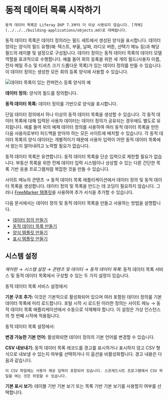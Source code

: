 # 동적 데이터 목록 시작하기

```{important}
동적 데이터 목록은 Liferay DXP 7.3부터 더 이상 사용되지 않습니다. [객체](../../../building-applications/objects.md)로 대체됩니다.
```

동적 데이터 목록은 데이터 정의라는 필드 세트에서 생성된 양식을 표시합니다. 데이터 정의는 양식의 필드 유형(예: 텍스트, 부울, 날짜, 라디오 버튼, 선택기 메뉴 등)과 해당 필드의 레이블 및 설정으로 구성됩니다. 데이터 정의는 동적 데이터 목록의 데이터 모델 역할을 효과적으로 수행합니다. 예를 들어 회의 등록을 위한 세 개의 필드(사용자 이름, 전자 메일 주소 및 티셔츠 크기 드롭다운 목록)가 있는 데이터 정의를 만들 수 있습니다. 이 데이터 정의는 생성한 모든 회의 등록 양식에 사용할 수 있습니다.

![데이터 목록이 있는 컨퍼런스 등록 양식의 예](./getting-started-with-dynamic-data-lists/images/01.png)

**데이터 정의:** 양식의 필드를 정의합니다.

**동적 데이터 목록:** 데이터 정의를 기반으로 양식을 표시합니다.

단일 데이터 정의에서 하나 이상의 동적 데이터 목록을 생성할 수 있습니다. 각 동적 데이터 목록에 대해 입력된 사용자 데이터는 데이터 정의가 공유되는 경우에도 별도로 유지됩니다. 예를 들어 위의 예제 데이터 정의를 사용하여 여러 동적 데이터 목록을 만든 다음 사용자로부터 피드백을 받아야 하는 모든 사이트에 배치할 수 있습니다. 각 동적 데이터 목록의 양식 데이터는 개별적이기 때문에 사용자 입력이 어떤 동적 데이터 목록에서 왔는지 알아내려고 노력할 필요가 없습니다.

동적 데이터 목록은 유연합니다. 동적 데이터 목록을 단순 입력으로 제한할 필요가 없습니다. 부동산 목록을 위한 전체 데이터 입력 시스템이나 상상할 수 있는 다른 간단한 목록 기반 응용 프로그램처럼 복잡한 것을 만들 수 있습니다.

사이트 메뉴의 콘텐츠 &rarr; 동적 데이터 목록 애플리케이션에서 데이터 정의 및 동적 데이터 목록을 생성합니다. 데이터 정의 및 목록을 만드는 데 코딩이 필요하지 않습니다. 그러나 [FreeMarker 템플릿](https://freemarker.apache.org/)을 사용하여 추가 서식을 추가할 수 있습니다.

다음 문서에서는 데이터 정의 및 동적 데이터 목록을 만들고 사용하는 방법을 설명합니다.

* [데이터 정의 만들기](./creating-data-definitions.md)
* [동적 데이터 목록 만들기](./creating-data-lists.md)
* [양식 템플릿 만들기](./creating-form-templates.md)
* [표시 템플릿 만들기](./creating-display-templates.md)

## 시스템 설정

*제어판* &rarr; *시스템 설정* &rarr; *콘텐츠 및 데이터* &rarr; *동적 데이터 목록*: 동적 데이터 목록 서비스 및 동적 데이터 목록에서 구성할 수 있는 두 가지 설정이 있습니다.

동적 데이터 목록 서비스 설정에서:

**기본 구조 추가:** 이것은 기본적으로 활성화되어 있으며 여러 포함된 데이터 정의를 기본 데이터 목록에 미리 로드합니다. 포털 시작 시 로드된 이러한 정의는 사이트 메뉴 → 동적 데이터 목록 애플리케이션에서 수동으로 삭제해야 합니다. 이 설정은 가상 인스턴스의 첫 번째 시작에 적용됩니다.

동적 데이터 목록 설정에서:

**변경 가능한 기본 언어:** 활성화되면 데이터 정의의 기본 언어를 변경할 수 있습니다.

**CSV 내보내기:** 동적 데이터 목록 레코드를 경고를 표시하거나 표시하지 않고 CSV 형식으로 내보낼 수 있는지 여부를 선택하거나 이 옵션을 비활성화합니다. 경고 내용은 다음과 같습니다.

```{warning}
이 CSV 파일에는 사용자 제공 입력이 포함되어 있습니다. 스프레드시트 프로그램에서 CSV 파일을 여는 것은 위험할 수 있습니다.
```

**기본 표시 보기:** 테이블 기반 기본 보기 또는 목록 기반 기본 보기를 사용할지 여부를 선택합니다.
